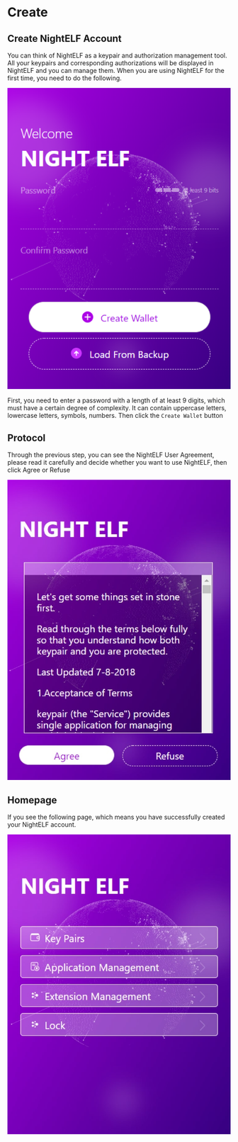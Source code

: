 # Create

## Create NightELF Account

You can think of NightELF as a keypair and authorization management tool. All your keypairs and corresponding authorizations will be displayed in NightELF and you can manage them. When you are using NightELF for the first time, you need to do the following.

![Create](../../Asset/create.jpg)

First, you need to enter a password with a length of at least 9 digits, which must have a certain degree of complexity. It can contain uppercase letters, lowercase letters, symbols, numbers. Then click the ```Create Wallet``` button

## Protocol

Through the previous step, you can see the NightELF User Agreement, please read it carefully and decide whether you want to use NightELF, then click Agree or Refuse

![Agreen](../../Asset/protocol.jpg)

## Homepage

If you see the following page, which means you have successfully created your NightELF account.

![Home](../../Asset/Homepage.jpg)

